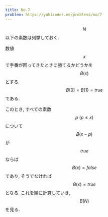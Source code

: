 ```yaml
---
title: No.7
problem: https://yukicoder.me/problems/no/7
---
```

$$ N $$ 以下の素数は列挙しておく.

数値 $$ x $$ で手番が回ってきたときに勝てるかどうかを $$ B(x) $$ とする. $$ B(0) = B(1) = true $$ である.

このとき, すべての素数 $$ p \ (p \leq x) $$ について $$ B(x-p) $$ が $$ true $$ ならば $$ B(x) = false $$ であり, そうでなければ $$ B(x) = true $$ となる. これを順に計算していき, $$ B(N) $$ を見る.

